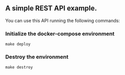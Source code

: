 ## A simple REST API example.

You can use this API running the following commands:

### Initialize the docker-compose environment
```
make deploy
```

### Destroy the environment
```
make destroy
```
